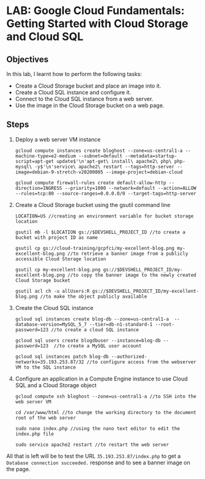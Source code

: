 # LAB: Google Cloud Fundamentals: Getting Started with Cloud Storage and Cloud SQL

## Objectives

In this lab, I learnt how to perform the following tasks:

* Create a Cloud Storage bucket and place an image into it.
* Create a Cloud SQL instance and configure it.
* Connect to the Cloud SQL instance from a web server.
* Use the image in the Cloud Storage bucket on a web page.

## Steps

1. Deploy a web server VM instance
    ```
    gcloud compute instances create bloghost --zone=us-central1-a --machine-type=e2-medium --subnet=default --metadata=startup-script=apt-get update$'\n'apt-get\ install\ apache2\ php\ php-mysql\ -y$'\n'service\ apache2\ restart --tags=http-server --image=debian-9-stretch-v20200805 --image-project=debian-cloud

    gcloud compute firewall-rules create default-allow-http --direction=INGRESS --priority=1000 --network=default --action=ALLOW --rules=tcp:80 --source-ranges=0.0.0.0/0 --target-tags=http-server
    ```

2. Create a Cloud Storage bucket using the gsutil command line
    ```
    LOCATION=US //creating an environment variable for bucket storage location

    gsutil mb -l $LOCATION gs://$DEVSHELL_PROJECT_ID //to create a bucket with project ID as name

    gsutil cp gs://cloud-training/gcpfci/my-excellent-blog.png my-excellent-blog.png //to retrieve a banner image from a publicly accessible Cloud Storage location

    gsutil cp my-excellent-blog.png gs://$DEVSHELL_PROJECT_ID/my-excellent-blog.png //to copy the banner image to the newly created Cloud Storage bucket

    gsutil acl ch -u allUsers:R gs://$DEVSHELL_PROJECT_ID/my-excellent-blog.png //to make the object publicly available
    ```

3. Create the Cloud SQL instance
    ```
    gcloud sql instances create blog-db --zone=us-central1-a  --database-version=MySQL_5_7 --tier=db-n1-standard-1 --root-password=123 //to create a cloud SQL instance

    gcloud sql users create blogdbuser --instance=blog-db --password=123  //to create a MySQL user account

    gcloud sql instances patch blog-db --authorized-networks=35.193.253.87/32 //to configure access from the webserver VM to the SQL instance
    ```

4. Configure an application in a Compute Engine instance to use Cloud SQL and a Cloud Storage object
    ```
    gcloud compute ssh bloghost --zone=us-central1-a //to SSH into the web server VM

    cd /var/www/html //to change the working directory to the document root of the web server

    sudo nano index.php //using the nano text editor to edit the index.php file

    sudo service apache2 restart //to restart the web server
    ```

All that is left will be to test the URL `35.193.253.87/index.php` to get a `Database connection succeeded.` response and to see a banner image on the page.
